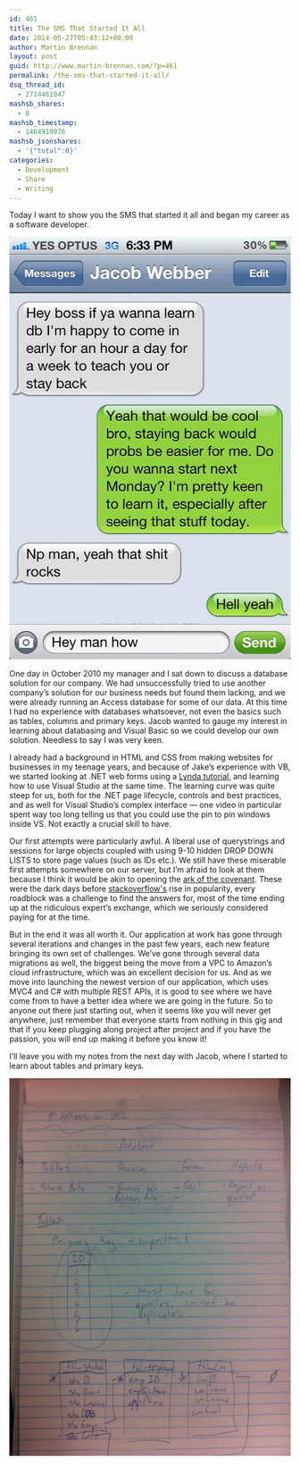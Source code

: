```yaml
---
id: 461
title: The SMS That Started It All
date: 2014-05-27T05:43:12+00:00
author: Martin Brennan
layout: post
guid: http://www.martin-brennan.com/?p=461
permalink: /the-sms-that-started-it-all/
dsq_thread_id:
  - 2714461047
mashsb_shares:
  - 0
mashsb_timestamp:
  - 1464919978
mashsb_jsonshares:
  - '{"total":0}'
categories:
  - Development
  - Share
  - Writing
---
```

Today I want to show you the SMS that started it all and began my career as a software developer.

![the sms](/images/IMG_0462.jpg)

One day in October 2010 my manager and I sat down to discuss a database solution for our company. We had unsuccessfully tried to use another company&#8217;s solution for our business needs but found them lacking, and we were already running an Access database for some of our data. At this time I had no experience with databases whatsoever, not even the basics such as tables, columns and primary keys. Jacob wanted to gauge my interest in learning about databasing and Visual Basic so we could develop our own solution. Needless to say I was very keen.<!--more-->

I already had a background in HTML and CSS from making websites for businesses in my teenage years, and because of Jake&#8217;s experience with VB, we started looking at .NET web forms using a [Lynda tutorial](http://www.lynda.com/), and learning how to use Visual Studio at the same time. The learning curve was quite steep for us, both for the .NET page lifecycle, controls and best practices, and as well for Visual Studio&#8217;s complex interface &#8212; one video in particular spent way too long telling us that you could use the pin to pin windows inside VS. Not exactly a crucial skill to have.

Our first attempts were particularly awful. A liberal use of querystrings and sessions for large objects coupled with using 9-10 hidden DROP DOWN LISTS to store page values (such as IDs etc.). We still have these miserable first attempts somewhere on our server, but I&#8217;m afraid to look at them because I think it would be akin to opening the [ark of the covenant](https://www.youtube.com/watch?v=n2ZpsbGr7s8). These were the dark days before [stackoverflow's](http://stackoverflow.com/) rise in popularity, every roadblock was a challenge to find the answers for, most of the time ending up at the ridiculous expert&#8217;s exchange, which we seriously considered paying for at the time.

But in the end it was all worth it. Our application at work has gone through several iterations and changes in the past few years, each new feature bringing its own set of challenges. We&#8217;ve gone through several data migrations as well, the biggest being the move from a VPC to Amazon&#8217;s cloud infrastructure, which was an excellent decision for us. And as we move into launching the newest version of our application, which uses MVC4 and C# with multiple REST APIs, it is good to see where we have come from to have a better idea where we are going in the future. So to anyone out there just starting out, when it seems like you will never get anywhere, just remember that everyone starts from nothing in this gig and that if you keep plugging along project after project and if you have the passion, you will end up making it before you know it!

I&#8217;ll leave you with my notes from the next day with Jacob, where I started to learn about tables and primary keys.

![database notes](/images/IMG_0552.jpg)
